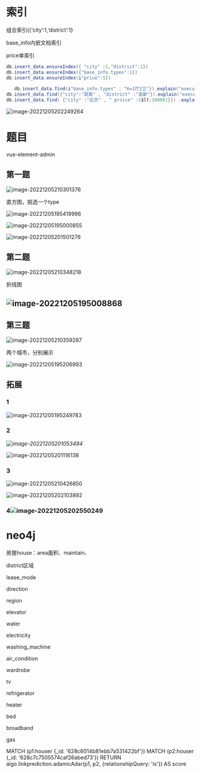 # 索引

组合索引({‘city’:1,‘district’:1}

base_info内嵌文档索引

price单索引

```java
db.insert_data.ensureIndex({ "city" :1,"district":1})
db.insert_data.ensureIndex({"base_info.types":1})
db.insert_data.ensureIndex(i"price":1})
   
   db.insert_data.find(i"base_info.types" : "6=1厅2卫"}).explain("executionStats")
db.insert_data.find({"city":"斑南" , "district" :"高新"}).explain("executionStats")
db.insert_data.find( {"city" :"北京" , " prsice" :{$lt:10000]}}) .explain("executionStats")

```

![image-20221205202249264](../img/image-20221205202249264.png)

# 题目 

vue-element-admin

## 第一题

![image-20221205210301376](../img/image-20221205210301376.png)

直方图，挑选一个type

![image-20221205195419996](../img/image-20221205195419996.png)

![image-20221205195000855](../img/image-20221205195000855.png)



![image-20221205201501276](../img/image-20221205201501276.png)





## 第二题

![image-20221205210348218](../img/image-20221205210348218.png)

折线图

## ![image-20221205195008868](../img/image-20221205195008868.png)

## 第三题

![image-20221205210359287](../img/image-20221205210359287.png)

两个城市，分别展示

![image-20221205195206993](../img/image-20221205195206993.png)

## 拓展

### 1

![image-20221205195249783](../img/image-20221205195249783.png)

### 2

*![image-20221205201053494](../img/image-20221205201053494.png)*

![image-20221205201116138](../img/image-20221205201116138.png)

### 3

![image-20221205210426850](../img/image-20221205210426850.png)

![image-20221205202103892](../img/image-20221205202103892.png)



### 4![image-20221205202550249](../img/image-20221205202550249.png)

# neo4j

房屋house：area面积、maintain、

district区域

lease_mode

direction

region

elevator

water

electricity

washing_machine

air_condition

wardrobe

tv

refrigerator

heater

bed

broadband

gas

MATCH (p1:houser {_id: '628c6014b81ebb7a531422bf'})
MATCH (p2:houser {_id: '628c7c7505574caf26abed73'})
RETURN algo.linkprediction.adamicAdar(p1, p2, {relationshipQuery: 'is'}) AS score